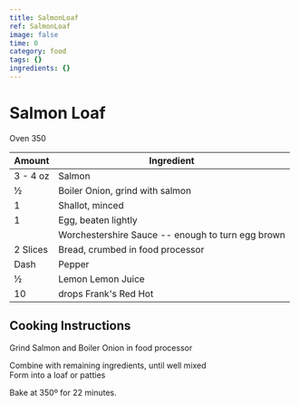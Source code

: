 ```yaml
---
title: SalmonLoaf
ref: SalmonLoaf
image: false
time: 0
category: food
tags: {}
ingredients: {}
---
```

# Salmon Loaf  
  
Oven 350  
  
|Amount|Ingredient|  
|----|----|  
3 - 4 oz | Salmon  
½ | Boiler Onion, grind with salmon  
1 | Shallot, minced  
1 | Egg, beaten lightly  
|| Worchestershire Sauce -- enough to turn egg brown  
2 Slices | Bread, crumbed in food processor  
Dash | Pepper  
½ | Lemon Lemon Juice  
10 | drops Frank's Red Hot  
  
## Cooking Instructions  
Grind Salmon and Boiler Onion in food processor  
  
Combine with remaining ingredients, until well mixed  
Form into a loaf or patties  
  
Bake at 350º for 22 minutes.  
  
